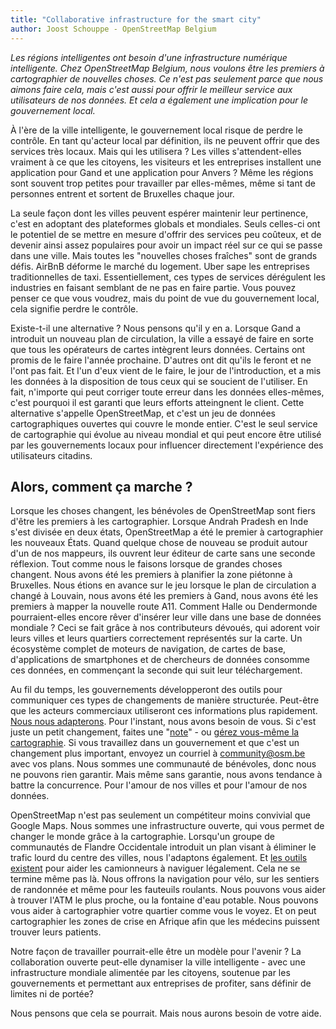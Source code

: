 ```yaml
---
title: "Collaborative infrastructure for the smart city"
author: Joost Schouppe - OpenStreetMap Belgium
---
```


*Les régions intelligentes ont besoin d'une infrastructure numérique intelligente. Chez OpenStreetMap Belgium, nous voulons être les premiers à cartographier de nouvelles choses. Ce n'est pas seulement parce que nous aimons faire cela, mais c'est aussi pour offrir le meilleur service aux utilisateurs de nos données. Et cela a également une implication pour le gouvernement local.*

À l'ère de la ville intelligente, le gouvernement local risque de perdre le contrôle. En tant qu'acteur local par définition, ils ne peuvent offrir que des services très locaux. Mais qui les utilisera ? Les villes s'attendent-elles vraiment à ce que les citoyens, les visiteurs et les entreprises installent une application pour Gand et une application pour Anvers ? Même les régions sont souvent trop petites pour travailler par elles-mêmes, même si tant de personnes entrent et sortent de Bruxelles chaque jour.

La seule façon dont les villes peuvent espérer maintenir leur pertinence, c'est en adoptant des plateformes globals et mondiales. Seuls celles-ci ont le potentiel de se mettre en mesure d'offrir des services peu coûteux, et de devenir ainsi assez populaires pour avoir un impact réel sur ce qui se passe dans une ville. Mais toutes les "nouvelles choses fraîches" sont de grands défis. AirBnB déforme le marché du logement. Uber sape les entreprises traditionnelles de taxi. Essentiellement, ces types de services dérégulent les industries en faisant semblant de ne pas en faire partie. Vous pouvez penser ce que vous voudrez, mais du point de vue du gouvernement local, cela signifie perdre le contrôle.

Existe-t-il une alternative ? Nous pensons qu'il y en a. Lorsque Gand a introduit un nouveau plan de circulation, la ville a essayé de faire en sorte que tous les opérateurs de cartes intègrent leurs données. Certains ont promis de le faire l'année prochaine. D'autres ont dit qu'ils le feront et ne l'ont pas fait. Et l'un d'eux vient de le faire, le jour de l'introduction, et a mis les données à la disposition de tous ceux qui se soucient de l'utiliser. En fait, n'importe qui peut corriger toute erreur dans les données elles-mêmes, c'est pourquoi il est garanti que leurs efforts atteingnent le client. Cette alternative s'appelle OpenStreetMap, et c'est un jeu de données cartographiques ouvertes qui couvre le monde entier. C'est le seul service de cartographie qui évolue au niveau mondial et qui peut encore être utilisé par les gouvernements locaux pour influencer directement l'expérience des utilisateurs citadins.

## Alors, comment ça marche ?

Lorsque les choses changent, les bénévoles de OpenStreetMap sont fiers d'être les premiers à les cartographier. Lorsque Andrah Pradesh en Inde s'est divisée en deux états, OpenStreetMap a été le premier à cartographier les nouveaux États. Quand quelque chose de nouveau se produit autour d'un de nos mappeurs, ils ouvrent leur éditeur de carte sans une seconde réflexion. Tout comme nous le faisons lorsque de grandes choses changent. Nous avons été les premiers à planifier la zone piétonne à Bruxelles. Nous étions en avance sur le jeu lorsque le plan de circulation a changé à Louvain, nous avons été les premiers à Gand, nous avons été les premiers à mapper la nouvelle route A11. Comment Halle ou Dendermonde pourraient-elles encore rêver d'insérer leur ville dans une base de données mondiale ?
Ceci se fait grâce à nos contributeurs dévoués, qui adorent voir leurs villes et leurs quartiers correctement représentés sur la carte. Un écosystème complet de moteurs de navigation, de cartes de base, d'applications de smartphones et de chercheurs de données consomme ces données, en commençant la seconde qui suit leur téléchargement.

Au fil du temps, les gouvernements développeront des outils pour communiquer ces types de changements de manière structurée. Peut-être que les acteurs commerciaux utiliseront ces informations plus rapidement. [Nous nous adapterons](http://www.osm.be/2017/01/06/fr-project-road-completion.html). Pour l'instant, nous avons besoin de vous. Si c'est juste un petit changement, faites une "[note](https://wiki.openstreetmap.org/wiki/Notes)" - ou [gérez vous-même la cartographie](https://www.learnosm.org). Si vous travaillez dans un gouvernement et que c'est un changement plus important, envoyez un courriel à <community@osm.be> avec vos plans. Nous sommes une communauté de bénévoles, donc nous ne pouvons rien garantir. Mais même sans garantie, nous avons tendance à battre la concurrence. Pour l'amour de nos villes et pour l'amour de nos données.

OpenStreetMap n'est pas seulement un compétiteur moins convivial que Google Maps. Nous sommes une infrastructure ouverte, qui vous permet de changer le monde grâce à la cartographie. Lorsqu'un groupe de communautés de Flandre Occidentale introduit un plan visant à éliminer le trafic lourd du centre des villes, nous l'adaptons également. Et [les outils existent](https://graphhopper.com/maps/?point=50.812877%2C4.134378&point=50.806206%2C4.148626&locale=nl-NL&vehicle=truck&weighting=fastest&elevation=true&use_miles=false&layer=Omniscale) pour aider les camionneurs à naviguer légalement. Cela ne se termine même pas là. Nous offrons la navigation pour vélo, sur les sentiers de randonnée et même pour les fauteuils roulants. Nous pouvons vous aider à trouver l'ATM le plus proche, ou la fontaine d'eau potable. Nous pouvons vous aider à cartographier votre quartier comme vous le voyez. Et on peut cartographier les zones de crise en Afrique afin que les médecins puissent trouver leurs patients.

Notre façon de travailler pourrait-elle être un modèle pour l'avenir ? La collaboration ouverte peut-elle dynamiser la ville intelligente - avec une infrastructure mondiale alimentée par les citoyens, soutenue par les gouvernements et permettant aux entreprises de profiter, sans définir de limites ni de portée?

Nous pensons que cela se pourrait. Mais nous aurons besoin de votre aide.
